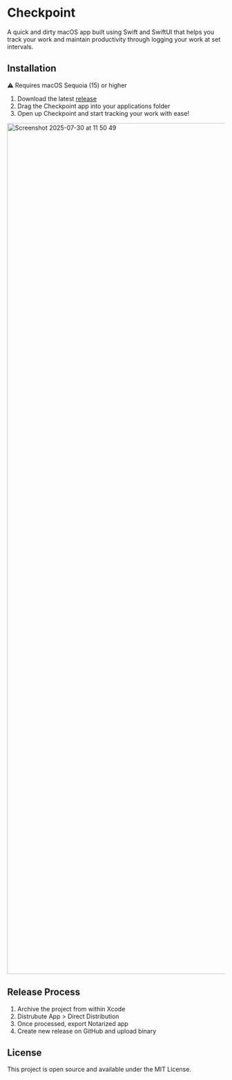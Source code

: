 # Checkpoint

A quick and dirty macOS app built using Swift and SwiftUI that helps you track your work and maintain productivity
through logging your work at set intervals.

## Installation

⚠️ Requires macOS Sequoia (15) or higher

1. Download the latest [release](https://github.com/damiensedgwick/checkpoint/releases)
2. Drag the Checkpoint app into your applications folder
3. Open up Checkpoint and start tracking your work with ease!

<img width="3024" height="1964" alt="Screenshot 2025-07-30 at 11 50 49" src="https://github.com/user-attachments/assets/f7d3642e-7d0f-425e-81f0-359286a6fe81" />

## Release Process

1. Archive the project from within Xcode
2. Distrubute App > Direct Distribution
3. Once processed, export Notarized app
4. Create new release on GitHub and upload binary

## License

This project is open source and available under the MIT License.
